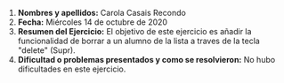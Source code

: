 1. **Nombres y apellidos:** Carola Casais Recondo
2. **Fecha:** Miércoles 14 de octubre de 2020
3. **Resumen del Ejercicio:**  El objetivo de este ejercicio es añadir la funcionalidad de borrar a un alumno de la lista a traves de la tecla "delete" (Supr).
4. **Dificultad o problemas presentados y como se resolvieron:** No hubo dificultades en este ejercicio.
